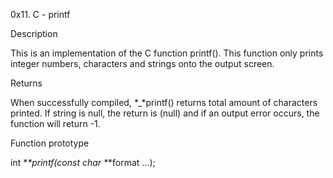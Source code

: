 0x11. C - printf

Description

This is an implementation of the C function printf(). This function only prints integer numbers,
characters and strings onto the output screen.

Returns

When successfully compiled, *_*printf() returns total amount of characters printed. If string is null,
the return is (null) and if an output error occurs, the function will return -1.


Function prototype

 int *_*printf(const char *_*format ...);



